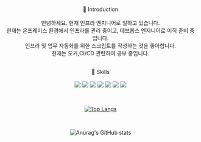 <br/>
<div align="center">
👋 Introduction <br/><br/>
안녕하세요. 현재 인프라 엔지니어로 일하고 있습니다.<br/> 
현재는 온프레미스 환경에서 인프라를 관리 중이고, 데브옵스 엔지니어로 이직 준비 중입니다. <br/>
인프라 및 업무 자동화를 위한 스크립트를 작성하는 것을 좋아합니다.<br/>
현재는 도커,CI/CD 관련하여 공부 중입니다.
<br/><br/>

💪 Skills
<br/><br/>
 <img src="https://img.shields.io/badge/Python-3776AB?style=flat&logo=Python&logoColor=white"/>
 <img src="https://img.shields.io/badge/CentOS-262577?style=flat&logo=CentOS&logoColor=white"/>
 <img src="https://img.shields.io/badge/AWS-232F3E?style=flat&logo=Amazon AWS&logoColor=white"/>
 <img src="https://img.shields.io/badge/Terraform-7B42BC?style=flat&logo=Terraform&logoColor=white"/>
 <img src="https://img.shields.io/badge/Windows-0078D6?style=flat&logo=Windows&logoColor=white"/>
 <img src="https://img.shields.io/badge/PowerShell-5391FE?style=flat&logo=PowerShell&logoColor=white"/>
 <img src="https://img.shields.io/badge/MacOS-000000?style=flat&logo=MacOS&logoColor=white"/>

<br/>
 
 [![Top Langs](https://github-readme-stats.vercel.app/api/top-langs/?username=lkimasu&langs_count=8)](https://github.com/lkimasu/github-readme-stats)
 
 <br/>
 
 ![Anurag's GitHub stats](https://github-readme-stats.vercel.app/api?username=lkimasu&show_icons=true&theme=radical)
 
 </div>

